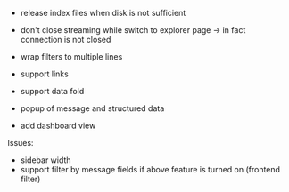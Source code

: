 - release index files when disk is not sufficient
- don't close streaming while switch to explorer page -> in fact connection is not closed


- wrap filters to multiple lines

- support links
- support data fold
- popup of message and structured data

- add dashboard view


Issues:
- sidebar width
- support filter by message fields if above feature is turned on (frontend filter)